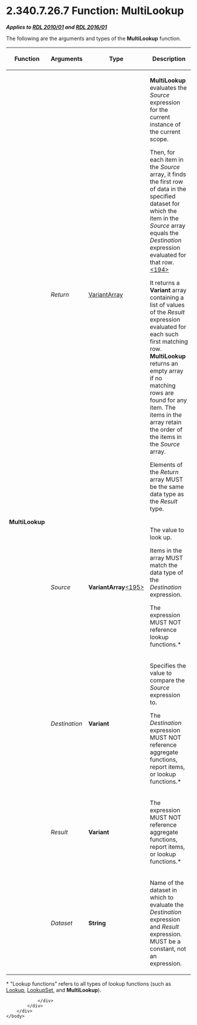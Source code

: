 <html dir="LTR" xmlns:mshelp="http://msdn.microsoft.com/mshelp" xmlns:ddue="http://ddue.schemas.microsoft.com/authoring/2003/5" xmlns:xlink="http://www.w3.org/1999/xlink" xmlns:tool="http://www.microsoft.com/tooltip">
    <head>
        <meta http-equiv="Content-Type" content="text/html; CHARSET=utf-8"></meta>
        <meta name="save" content="history"></meta>
        <title>2.340.7.26.7 Function: MultiLookup</title>
        <xml>
            <mshelp:toctitle title="2.340.7.26.7 Function: MultiLookup"></mshelp:toctitle>
            <mshelp:rltitle title="[MS-RDL]: Function: MultiLookup"></mshelp:rltitle>
            <mshelp:keyword index="A" term="5b2699f6-8b46-40d7-9a92-0d23132d3d08"></mshelp:keyword>
            <mshelp:attr name="DCSext.ContentType" value="open specification"></mshelp:attr>
            <mshelp:attr name="AssetID" value="5b2699f6-8b46-40d7-9a92-0d23132d3d08"></mshelp:attr>
            <mshelp:attr name="TopicType" value="kbRef"></mshelp:attr>
            <mshelp:attr name="DCSext.Title" value="[MS-RDL]: Function: MultiLookup" />
        </xml>
    </head>
    <body>
        <div id="header">
            <h1 class="heading">2.340.7.26.7 Function: MultiLookup</h1>
        </div>
        <div id="mainSection">
            <div id="mainBody">
                <div id="allHistory" class="saveHistory"></div>
                <div id="sectionSection0" class="section" name="collapseableSection">
                    

<p><b><i>Applies to </i></b><a href="3428e690-a348-4ec7-8a6a-8efb42d2cdee.htm"><b><i>RDL 2010/01</i></b></a><b><i>
and </i></b><a href="52ce3983-2bfc-4e72-9359-42aaf5fe4509.htm"><b><i>RDL 2016/01</i></b></a></p>

<p>The following are the arguments and types of the <b>MultiLookup</b>
function.</p>

<table>
 <thead>
  <tr>
   <th>
   <p>Function</p>
   </th>
   <th>
   <p>Arguments</p>
   </th>
   <th>
   <p>Type</p>
   </th>
   <th>
   <p>Description</p>
   </th>
  </tr>
 </thead>
 <tr>
  <td rowspan="5">
  <p><b>MultiLookup</b></p>
  </td>
  <td>
  <p><i>Return</i></p>
  </td>
  <td>
  <p><a href="b2482b3f-74ab-4ca8-a9e5-c07955011743.htm#gt_6f3d0afd-66e5-4dcd-91d6-8b77b9d08a6a">VariantArray</a></p>
  </td>
  <td>
  <p><b>MultiLookup</b> evaluates the <i>Source</i>
  expression for the current instance of the current scope.</p>
  <p>Then, for each item in the <i>Source</i> array, it
  finds the first row of data in the specified dataset for which the item in
  the <i>Source</i> array equals the <i>Destination</i> expression evaluated
  for that row.<a id="Appendix_A_Target_194"></a><a href="1fe5fd87-2de5-4b2c-b762-5a4fd1373621.htm#Appendix_A_194" aria-label="Product behavior note 194">&lt;194&gt;</a></p>
  <p>It returns a <b>Variant</b> array containing a list of
  values of the <i>Result</i> expression evaluated for each such first matching
  row. <b>MultiLookup</b> returns an empty array if no matching rows are found
  for any item. The items in the array retain the order of the items in the <i>Source</i>
  array.</p>
  <p>Elements of the <i>Return</i> array MUST be the same
  data type as the <i>Result</i> type.</p>
  </td>
 </tr>
 <tr>
  <td>
  <p><i>Source</i></p>
  </td>
  <td>
  <p><b>VariantArray</b><a id="Appendix_A_Target_195"></a><a href="1fe5fd87-2de5-4b2c-b762-5a4fd1373621.htm#Appendix_A_195" aria-label="Product behavior note 195">&lt;195&gt;</a></p>
  </td>
  <td>
  <p>The value to look up.</p>
  <p>Items in the array MUST match the data type of the <i>Destination
  </i>expression.</p>
  <p>The expression MUST NOT reference lookup functions.*</p>
  </td>
 </tr>
 <tr>
  <td>
  <p><i>Destination</i></p>
  </td>
  <td>
  <p><b>Variant</b></p>
  </td>
  <td>
  <p>Specifies the value to compare the <i>Source</i>
  expression to.</p>
  <p>The <i>Destination </i>expression MUST NOT reference
  aggregate functions, report items, or lookup functions.*</p>
  </td>
 </tr>
 <tr>
  <td>
  <p><i>Result</i></p>
  </td>
  <td>
  <p><b>Variant</b></p>
  </td>
  <td>
  <p>The expression MUST NOT reference aggregate functions,
  report items, or lookup functions.*</p>
  </td>
 </tr>
 <tr>
  <td>
  <p><i>Dataset</i></p>
  </td>
  <td>
  <p><b>String</b></p>
  </td>
  <td>
  <p>Name of the dataset in which to evaluate the <i>Destination</i>
  expression and <i>Result</i> expression. MUST be a constant, not an
  expression.</p>
  </td>
 </tr>
</table>

<p>* &quot;Lookup functions&quot; refers to all types of lookup
functions (such as <a href="f7cfa0a3-695f-496c-ac72-e4f865e2803a.htm">Lookup</a>,
<a href="def44c38-e9cc-449b-87fc-72a95ef1c8fb.htm">LookupSet</a>, and <b>MultiLookup</b>).</p>


                </div>
            </div>
        </div>
    </body>
</html>